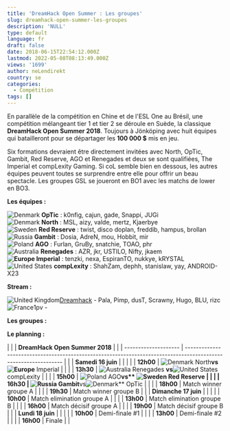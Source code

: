 ```yaml
---
title: 'DreamHack Open Summer : Les groupes'
slug: dreamhack-open-summer-les-groupes
description: 'NULL'
type: default
language: fr
draft: false
date: 2018-06-15T22:54:12.000Z
lastmod: 2022-05-08T08:13:49.000Z
views: '1699'
author: neLendirekt
country: se
categories:
  - Compétition
tags: []
---
```

En parallèle de la compétition en Chine et de l'ESL One au Brésil, une compétition mélangeant tier 1 et tier 2 se déroule en Suède, la classique **DreamHack Open Summer 2018**. Toujours à Jönköping avec huit équipes qui batailleront pour se départager les **100 000 $** mis en jeu. 

Six formations devraient être directement invitées avec North, OpTic, Gambit, Red Reserve, AGO et Renegades et deux se sont qualifiées, The Imperial et compLexity Gaming. Si coL semble bien en dessous, les autres équipes peuvent toutes se surprendre entre elle pour offrir un beau spectacle. Les groupes GSL se joueront en BO1 avec les matchs de lower en BO3.

**Les équipes :**

![Denmark](/images/countries/dk.svg)⁠ **OpTic** : k0nfig, cajun, gade, Snappi, JUGi  
![Denmark](/images/countries/dk.svg)⁠ **North** : MSL, aizy, valde, mertz, Kjaerbye  
![Sweden](/images/countries/se.svg)⁠ **Red Reserve** : twist, disco doplan, freddib, hampus, brollan  
![Russia](/images/countries/ru.svg)⁠ **Gambit** : Dosia, AdreN, mou, Hobbit, mir  
![Poland](/images/countries/pl.svg)⁠ **AGO** : Furlan, GruBy, snatchie, TOAO, phr  
![Australia](/images/countries/au.svg)⁠ **Renegades** : AZR, jkr, USTILO, Nifty, jkaem  
**![Europe](/images/countries/eu.svg)⁠ ⁠Imperial** : tenzki, nexa, EspiranTO, nukkye, kRYSTAL  
![United States](/images/countries/us.svg)⁠ ⁠**compLexity** : ShahZam, dephh, stanislaw, yay, ANDROID-X23

**Stream :** 

![United Kingdom](/images/countries/gb.svg)⁠[Dreamhack](https://www.twitch.tv/dreamhackcs) \- Pala, Pimp, dusT, Scrawny, Hugo, BLU, rizc  
![France](/images/countries/fr.svg)⁠1pv - 

**Les groupes :**

**Le planning :**

| |                    | **DreamHack Open Summer 2018**                                                                                  |  |
| -------------------- | --------------------------------------------------------------------------------------------------------------- |  |
| **Samedi 16 juin**   |                                                                                                                 |  |
| | **12h00**          | ![Denmark](/images/countries/dk.svg)⁠ North**vs** **![Europe](/images/countries/eu.svg)**⁠ ⁠Imperial            |  |
| | **13h30**          | ![Australia](/images/countries/au.svg)⁠ Renegades **vs**![United States](/images/countries/us.svg)⁠ ⁠compLexity |  |
| | **15h00**          | ![Poland](/images/countries/pl.svg)⁠ AGO****vs** **![Sweden](/images/countries/se.svg)⁠** Red Reserve           |  |
| | **16h30**          | ![Russia](/images/countries/ru.svg)⁠ Gambit****vs![Denmark](/images/countries/dk.svg)⁠** OpTic                  |  |
| | **18h00**          | Match winner groupe A                                                                                           |  |
| | **19h30**          | Match winner groupe B                                                                                           |  |
| **Dimanche 17 juin** |                                                                                                                 |  |
| | **10h00**          | Match elimination groupe A                                                                                      |  |
| | **13h00**          | Match elimination groupe B                                                                                      |  |
| | **16h00**          | Match décisif groupe A                                                                                          |  |
| | **19h00**          | Match décisif groupe B                                                                                          |  |
| **Lundi 18 juin**    |                                                                                                                 |  |
| | **10h00**          | Demi-finale #1                                                                                                  |  |
| | **13h00**          | Demi-finale #2                                                                                                  |  |
| | **16h00**          | Finale                                                                                                          |  |
